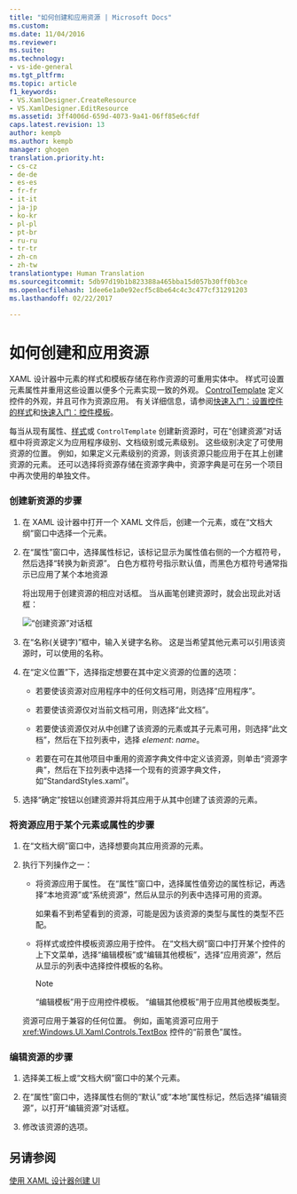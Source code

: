 ```yaml
---
title: "如何创建和应用资源 | Microsoft Docs"
ms.custom: 
ms.date: 11/04/2016
ms.reviewer: 
ms.suite: 
ms.technology:
- vs-ide-general
ms.tgt_pltfrm: 
ms.topic: article
f1_keywords:
- VS.XamlDesigner.CreateResource
- VS.XamlDesigner.EditResource
ms.assetid: 3ff4006d-659d-4073-9a41-06ff85e6cfdf
caps.latest.revision: 13
author: kempb
ms.author: kempb
manager: ghogen
translation.priority.ht:
- cs-cz
- de-de
- es-es
- fr-fr
- it-it
- ja-jp
- ko-kr
- pl-pl
- pt-br
- ru-ru
- tr-tr
- zh-cn
- zh-tw
translationtype: Human Translation
ms.sourcegitcommit: 5db97d19b1b823388a465bba15d057b30ff0b3ce
ms.openlocfilehash: 1dee6e1a0e92ecf5c8be64c4c3c477cf31291203
ms.lasthandoff: 02/22/2017

---
```

# <a name="how-to-create-and-apply-a-resource"></a>如何创建和应用资源
XAML 设计器中元素的样式和模板存储在称作资源的可重用实体中。 样式可设置元素属性并重用这些设置以便多个元素实现一致的外观。 [ControlTemplate](http://msdn.microsoft.com/library/windows/apps/windows.ui.xaml.controls.controltemplate.aspx) 定义控件的外观，并且可作为资源应用。 有关详细信息，请参阅[快速入门：设置控件的样式](http://go.microsoft.com/fwlink/?LinkID=248239)和[快速入门：控件模板](http://go.microsoft.com/fwlink/?LinkID=247982)。  
  
 每当从现有属性、[样式](http://msdn.microsoft.com/library/windows/apps/windows.ui.xaml.style.aspx)或 `ControlTemplate` 创建新资源时，可在“创建资源”对话框中将资源定义为应用程序级别、文档级别或元素级别。 这些级别决定了可使用资源的位置。 例如，如果定义元素级别的资源，则该资源只能应用于在其上创建资源的元素。 还可以选择将资源存储在资源字典中，资源字典是可在另一个项目中再次使用的单独文件。  
  
### <a name="to-create-a-new-resource"></a>创建新资源的步骤  
  
1.  在 XAML 设计器中打开一个 XAML 文件后，创建一个元素，或在“文档大纲”窗口中选择一个元素。  
  
2.  在“属性”窗口中，选择属性标记，该标记显示为属性值右侧的一个方框符号，然后选择“转换为新资源”。 白色方框符号指示默认值，而黑色方框符号通常指示已应用了某个本地资源  
  
     将出现用于创建资源的相应对话框。 当从画笔创建资源时，就会出现此对话框：  
  
     ![“创建资源”对话框](../designers/media/xaml_create_resource.png "xaml_create_resource")  
  
3.  在“名称(关键字)”框中，输入关键字名称。 这是当希望其他元素可以引用该资源时，可以使用的名称。  
  
4.  在“定义位置”下，选择指定想要在其中定义资源的位置的选项：  
  
    -   若要使该资源对应用程序中的任何文档可用，则选择“应用程序”。  
  
    -   若要使该资源仅对当前文档可用，则选择“此文档”。  
  
    -   若要使该资源仅对从中创建了该资源的元素或其子元素可用，则选择“此文档”，然后在下拉列表中，选择 *element*: *name*。  
  
    -   若要在可在其他项目中重用的资源字典文件中定义该资源，则单击“资源字典”，然后在下拉列表中选择一个现有的资源字典文件，如“StandardStyles.xaml”。  
  
5.  选择“确定”按钮以创建资源并将其应用于从其中创建了该资源的元素。  
  
### <a name="to-apply-a-resource-to-an-element-or-property"></a>将资源应用于某个元素或属性的步骤  
  
1.  在“文档大纲”窗口中，选择想要向其应用资源的元素。  
  
2.  执行下列操作之一：  
  
    -   将资源应用于属性。 在“属性”窗口中，选择属性值旁边的属性标记，再选择“本地资源”或“系统资源”，然后从显示的列表中选择可用的资源。  
  
         如果看不到希望看到的资源，可能是因为该资源的类型与属性的类型不匹配。  
  
    -   将样式或控件模板资源应用于控件。 在“文档大纲”窗口中打开某个控件的上下文菜单，选择“编辑模板”或“编辑其他模板”，选择“应用资源”，然后从显示的列表中选择控件模板的名称。  
  
        > [!NOTE]
        >  “编辑模板”用于应用控件模板。 “编辑其他模板”用于应用其他模板类型。  
  
     资源可应用于兼容的任何位置。 例如，画笔资源可应用于 <xref:Windows.UI.Xaml.Controls.TextBox> 控件的“前景色”属性。  
  
### <a name="to-edit-a-resource"></a>编辑资源的步骤  
  
1.  选择美工板上或“文档大纲”窗口中的某个元素。  
  
2.  在“属性”窗口中，选择属性右侧的“默认”或“本地”属性标记，然后选择“编辑资源”，以打开“编辑资源”对话框。  
  
3.  修改该资源的选项。  
  
## <a name="see-also"></a>另请参阅  
 [使用 XAML 设计器创建 UI](../designers/creating-a-ui-by-using-xaml-designer-in-visual-studio.md)
